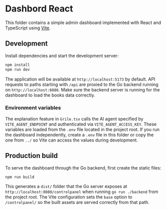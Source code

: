 # Dashbord React

This folder contains a simple admin dashboard implemented with React and TypeScript using [Vite](https://vitejs.dev/).

## Development

Install dependencies and start the development server:

```bash
npm install
npm run dev
```

The application will be available at `http://localhost:5173` by default.
API requests to paths starting with `/api` are proxied to the Go backend
running on `http://localhost:8080`. Make sure the backend server is running
for the dashboard to load the books data correctly.

### Environment variables

The explanation feature in `Grile.tsx` calls the AI agent specified by
`VITE_AGENT_ENDPOINT` and authenticated via `VITE_AGENT_ACCESS_KEY`.
These variables are loaded from the `.env` file located in the project
root. If you run the dashboard independently, create a `.env` file in this
folder or copy the one from `../` so Vite can access the values during
development.

## Production build

To serve the dashboard through the Go backend, first create the static files:

```bash
npm run build
```

This generates a `dist/` folder that the Go server exposes at
`http://localhost:8080/controlpanel` when running `go run ./backend` from the
project root. The Vite configuration sets the `base` option to `/controlpanel/`
so the built assets are served correctly from that path.

